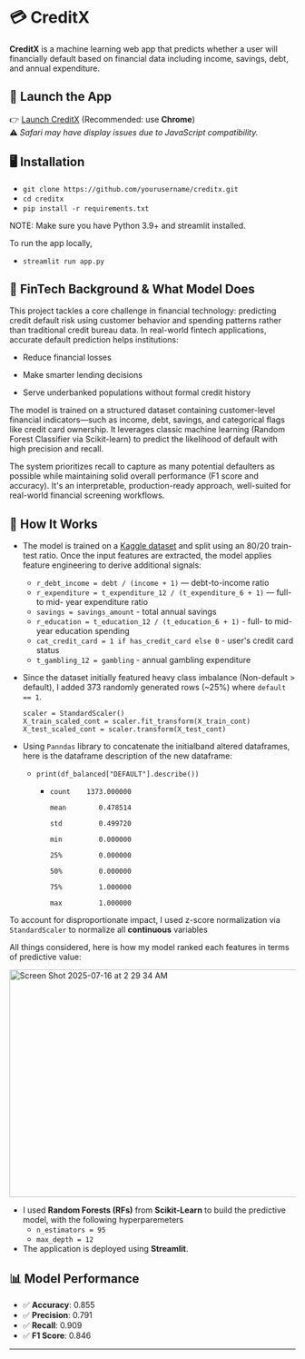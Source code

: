 # 💳 CreditX

**CreditX** is a machine learning web app that predicts whether a user will financially default based on financial data including income, savings, debt, and annual expenditure.

## 🔗 Launch the App

👉 [Launch CreditX](https://creditx-nyywptbpkg9gkmtym5qeam.streamlit.app/) (Recommended: use **Chrome**)  
⚠️ *Safari may have display issues due to JavaScript compatibility.*

## 🖥 Installation
- `git clone https://github.com/yourusername/creditx.git`
- `cd creditx`
- `pip install -r requirements.txt`

NOTE: Make sure you have Python 3.9+ and streamlit installed.

To run the app locally,
- `streamlit run app.py`


## 💸 FinTech Background & What Model Does
This project tackles a core challenge in financial technology: predicting credit default risk using customer behavior and spending patterns rather than traditional credit bureau data. In real-world fintech applications, accurate default prediction helps institutions:

- Reduce financial losses

- Make smarter lending decisions

- Serve underbanked populations without formal credit history

The model is trained on a structured dataset containing customer-level financial indicators—such as income, debt, savings, and categorical flags like credit card ownership. It leverages classic machine learning (Random Forest Classifier via Scikit-learn) to predict the likelihood of default with high precision and recall.

The system prioritizes recall to capture as many potential defaulters as possible while maintaining solid overall performance (F1 score and accuracy). It's an interpretable, production-ready approach, well-suited for real-world financial screening workflows.


## 🚀 How It Works

- The model is trained on a [Kaggle dataset](https://www.kaggle.com/datasets/conorsully1/credit-score) and split using an 80/20 train-test ratio.
Once the input features are extracted, the model applies feature engineering to derive additional signals:

  - `r_debt_income = debt / (income + 1)` — debt-to-income ratio  
  - `r_expenditure = t_expenditure_12 / (t_expenditure_6 + 1)` — full- to mid- year expenditure ratio
  - `savings = savings_amount` - total annual savings
  - `r_education = t_education_12 / (t_education_6 + 1)` - full- to mid- year education spending
  - `cat_credit_card = 1 if has_credit_card else 0` - user's credit card status
  - `t_gambling_12 = gambling` - annual gambling expenditure
    
- Since the dataset initially featured heavy class imbalance (Non-default > default), I added 373 randomly generated rows (~25%) where `default == 1`.
  ```
  scaler = StandardScaler()
  X_train_scaled_cont = scaler.fit_transform(X_train_cont)
  X_test_scaled_cont = scaler.transform(X_test_cont)
  
  ```

- Using `Panndas` library to concatenate the initialband altered dataframes, here is the dataframe description of the new dataframe:
  - `print(df_balanced["DEFAULT"].describe())`
    - ```
      count    1373.000000
      
      mean        0.478514
      
      std         0.499720
      
      min         0.000000
      
      25%         0.000000
      
      50%         0.000000
      
      75%         1.000000
      
      max         1.000000
      ```

To account for disproportionate impact, I used z-score normalization via `StandardScaler` to normalize all **continuous** variables

 All things considered, here is how my model ranked each features in terms of predictive value:

  <img width="704" height="401" alt="Screen Shot 2025-07-16 at 2 29 34 AM" src="https://github.com/user-attachments/assets/5d9ab709-5823-454a-b5cf-297d90eff482" />

- I used **Random Forests (RFs)** from **Scikit-Learn** to build the predictive model, with the following hyperparemeters
  - `n_estimators = 95`
  - `max_depth = 12`
- The application is deployed using **Streamlit**.


## 📊 Model Performance

- ✅ **Accuracy**: 0.855
- ✅ **Precision**: 0.791
- ✅ **Recall**: 0.909
- ✅ **F1 Score**: 0.846
---

